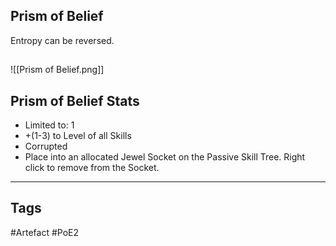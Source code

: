 ## Prism of Belief
Entropy can be reversed.
##
![[Prism of Belief.png]]
## Prism of Belief Stats
- Limited to: 1
- +(1-3) to Level of all  Skills
- Corrupted
- Place into an allocated Jewel Socket on the Passive Skill Tree. Right click to remove from the Socket.


---
## Tags
#Artefact
#PoE2